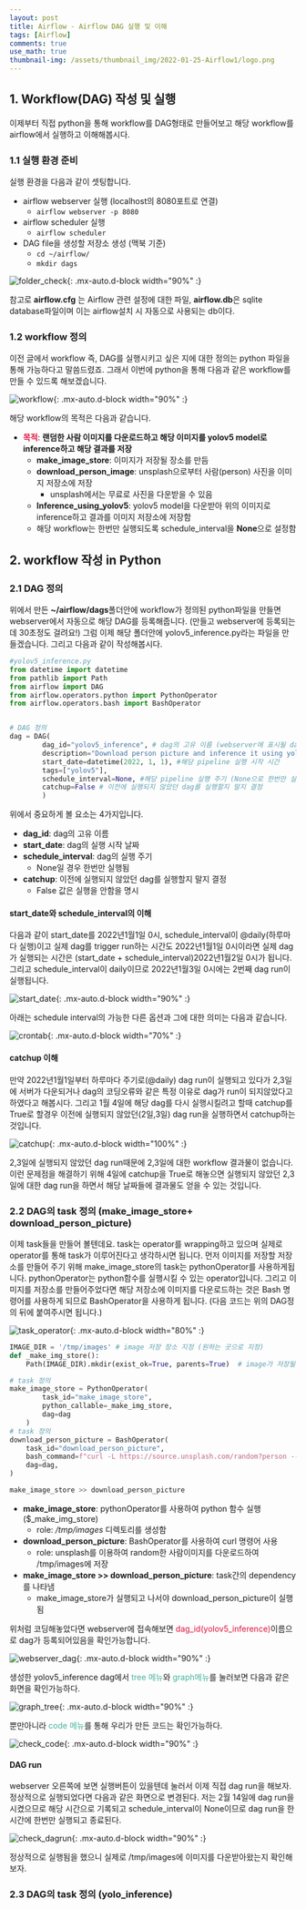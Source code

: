 ```yaml
---
layout: post
title: Airflow - Airflow DAG 실행 및 이해
tags: [Airflow]
comments: true
use_math: true
thumbnail-img: /assets/thumbnail_img/2022-01-25-Airflow1/logo.png
---
```



## 1. Workflow(DAG) 작성 및 실행
이제부터 직접 python을 통해 workflow를 DAG형태로 만들어보고 해당 workflow를 airflow에서 실행하고 이해해봅시다.


### 1.1 실행 환경 준비

실행 환경을 다음과 같이 셋팅합니다. 

- airflow webserver 실행 (localhost의 8080포트로 연결)
	- ```airflow webserver -p 8080```
- airflow scheduler 실행 
	- ```airflow scheduler```
- DAG file을 생성할 저장소 생성 (맥북 기준)
	- ```cd ~/airflow/```
	- ```mkdir dags```


![folder_check](https://da2so.github.io/assets/post_img/2022-02-01-Airflow2/1.png){: .mx-auto.d-block width="90%" :}

참고로 **airflow.cfg** 는 Airflow 관련 설정에 대한 파일, **airflow.db**은 sqlite database파일이며 이는 airflow설치 시 자동으로 사용되는 db이다.

### 1.2 workflow 정의

이전 글에서 workflow 즉, DAG를 실행시키고 싶은 지에 대한 정의는 python 파일을 통해 가능하다고 말씀드렸죠. 그래서 이번에 python을 통해 다음과 같은 workflow를 만들 수 있드록 해보겠습니다. 


![workflow](https://da2so.github.io/assets/post_img/2022-02-01-Airflow2/2.png){: .mx-auto.d-block width="90%" :}

해당 workflow의 목적은 다음과 같습니다.

* <span style="color:Crimson">**목적**</span>: **랜덤한 사람 이미지를 다운로드하고 해당 이미지를 yolov5 model로 inference하고 해당 결과를 저장**
	* **make_image_store**: 이미지가 저장될 장소를 만듬
	* **download_person_image**: unsplash으로부터 사람(person) 사진을 이미지 저장소에 저장
		* unsplash에서는 무료로 사진을 다운받을 수 있음
	* **Inference_using_yolov5**: yolov5 model을 다운받아 위의 이미지로 inference하고 결과를 이미지 저장소에 저장함
	* 해당 workflow는 한번만 실행되도록 schedule_interval을 **None**으로 설정함


## 2. workflow 작성 in Python 

### 2.1 DAG 정의

위에서 만든 **~/airflow/dags**폴더안에 workflow가 정의된 python파일을 만들면 webserver에서 자동으로 해당 DAG를 등록해줍니다. (만들고 webserver에 등록되는 데 30초정도 걸려요!) 그럼 이제 해당 폴더안에 yolov5_inference.py라는 파일을 만들겠습니다. 그리고 다음과 같이 작성해봅시다.

```python
#yolov5_inference.py
from datetime import datetime
from pathlib import Path
from airflow import DAG
from airflow.operators.python import PythonOperator
from airflow.operators.bash import BashOperator


# DAG 정의
dag = DAG(
        dag_id="yolov5_inference", # dag의 고유 이름 (webserver에 표시될 dag 이름)
        description="Download person picture and inference it using yolov5", # dag 설명
        start_date=datetime(2022, 1, 1), #해당 pipeline 실행 시작 시간
        tags=["yolov5"],
        schedule_interval=None, #해당 pipeline 실행 주기 (None으로 한번만 실행하도록 함)
        catchup=False # 이전에 실행되지 않았던 dag를 실행할지 말지 결정
        )
```

위에서 중요하게 볼 요소는 4가지입니다.

- **dag_id**: dag의 고유 이름
- **start_date**: dag의 실행 시작 날짜
- **schedule_interval**: dag의 실행 주기
	- None일 경우 한번만 실행됨
- **catchup**: 이전에 실행되지 않았던 dag를 실행할지 말지 결정
	- False 값은 실행을 안함을 명시

#### start_date와 schedule_interval의 이해

다음과 같이 start_date를 2022년1월1일 0시, schedule_interval이 @daily(하루마다 실행)이고 실제 dag를 trigger run하는 시간도 2022년1월1일 0시이라면 실제 dag가 실행되는 시간은 (start_date + schedule_interval)2022년1월2일 0시가 됩니다. 그리고 schedule_interval이 daily이므로 2022년1월3일 0시에는 2번째 dag run이 실행됩니다. 

![start_date](https://da2so.github.io/assets/post_img/2022-02-01-Airflow2/3.png){: .mx-auto.d-block width="90%" :}


아래는 schedule interval의 가능한 다른 옵션과 그에 대한 의미는 다음과 같습니다.

![crontab](https://da2so.github.io/assets/post_img/2022-02-01-Airflow2/4.png){: .mx-auto.d-block width="70%" :}


#### catchup 이해

만약 2022년1월1일부터 하루마다 주기로(@daily) dag run이 실행되고 있다가 2,3일에 서버가 다운되거나 dag의 코딩오류와 같은 특정 이유로 dag가 run이 되지않았다고 하였다고 해봅시다. 그리고 1월 4일에 해당 dag를 다시 실행시킬려고 할때 catchup를 True로 할경우 이전에 실행되지 않았던(2일,3일) dag run을 실행하면서 catchup하는 것입니다. 

![catchup](https://da2so.github.io/assets/post_img/2022-02-01-Airflow2/5.png){: .mx-auto.d-block width="100%" :}

2,3일에 실행되지 않았던 dag run때문에 2,3일에 대한 workflow 결과물이 없습니다. 이런 문제점을 해결하기 위해 4일에 catchup을 True로 해놓으면 실행되지 않았던 2,3일에 대한 dag run을 하면서 해당 날짜들에 결과물도 얻을 수 있는 것입니다. 


### 2.2 DAG의 task 정의 (make_image_store+ download_person_picture)

이제 task들을 만들어 볼텐데요. task는 operator를 wrapping하고 있으며 실제로 operator를 통해 task가 이루어진다고 생각하시면 됩니다. 먼저 이미지를 저장할 저장소를 만들어 주기 위해 make_image_store의 task는 pythonOperator를 사용하게됩니다. pythonOperator는 python함수를 실행시킬 수 있는 operator입니다. 그리고 이미지를 저장소를 만들어주었다면 해당 저장소에 이미지를 다운로드하는 것은 Bash 명령어를 사용하게 되므로 BashOperator을 사용하게 됩니다. (다음 코드는 위의 DAG정의 뒤에 붙여주시면 됩니다.)

![task_operator](https://da2so.github.io/assets/post_img/2022-02-01-Airflow2/6.png){: .mx-auto.d-block width="80%" :}


```python
IMAGE_DIR = '/tmp/images' # image 저장 장소 지정 (원하는 곳으로 지정)
def _make_img_store():
    Path(IMAGE_DIR).mkdir(exist_ok=True, parents=True)  # image가 저장될 장소 만듬

# task 정의
make_image_store = PythonOperator(
        task_id="make_image_store",
        python_callable=_make_img_store,
        dag=dag
    )
# task 정의
download_person_picture = BashOperator(
    task_id="download_person_picture",
    bash_command=f"curl -L https://source.unsplash.com/random?person --output {Path(IMAGE_DIR)/'image.png'}",  # download person pic
    dag=dag,
)

make_image_store >> download_person_picture
``` 


- **make_image_store**: pythonOperator를 사용하여 python 함수 실행($_make_img_store)
	- role: */tmp/images* 디렉토리를 생성함
- **download_person_picture**: BashOperator를 사용하여 curl 명령어 사용
	- role: unsplash를 이용하여 random한 사람이미지를 다운로드하여 /tmp/images에 저장
- **make_image_store >> download_person_picture**: task간의 dependency를 나타냄
	- make_image_store가 실행되고 나서야 download_person_picture이 실행됨

위처럼 코딩해놓았다면 webserver에 접속해보면 <span style="color:Crimson">dag_id(yolov5_inference)</span>이름으로 dag가 등록되어있음을 확인가능합니다. 

![webserver_dag](https://da2so.github.io/assets/post_img/2022-02-01-Airflow2/7.png){: .mx-auto.d-block width="90%" :}

생성한 yolov5_inference dag에서 <span style="color:#45B39D">tree 메뉴</span>와 <span style="color:#45B39D">graph메뉴</span>를 눌러보면 다음과 같은 화면을 확인가능하다.

![graph_tree](https://da2so.github.io/assets/post_img/2022-02-01-Airflow2/8.png){: .mx-auto.d-block width="90%" :}

뿐만아니라 <span style="color:#45B39D">code 메뉴</span>를 통해 우리가 만든 코드는 확인가능하다. 

![check_code](https://da2so.github.io/assets/post_img/2022-02-01-Airflow2/9.png){: .mx-auto.d-block width="90%" :}

#### DAG run

webserver 오른쪽에 보면 실행버튼이 있을텐데 눌러서 이제 직접 dag run을 해보자. 정상적으로 실행되었다면 다음과 같은 화면으로 변경된다. 저는 2월 14일에 dag run을 시켰으므로 해당 시간으로 기록되고 schedule_interval이 None이므로 dag run을 한 시간에 한번만 실행되고 종료된다. 

![check_dagrun](https://da2so.github.io/assets/post_img/2022-02-01-Airflow2/10.png){: .mx-auto.d-block width="90%" :}


정상적으로 실행됨을 했으니 실제로 /tmp/images에 이미지를 다운받아왔는지 확인해보자. 



### 2.3 DAG의 task 정의 (yolo_inference)

